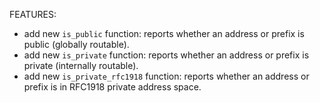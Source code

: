 <!-- markdownlint-disable-file MD013 MD041 -->
FEATURES:

* add new `is_public` function: reports whether an address or prefix is public (globally routable).
* add new `is_private` function: reports whether an address or prefix is private (internally routable).
* add new `is_private_rfc1918` function: reports whether an address or prefix is in RFC1918 private address space.
